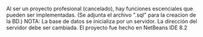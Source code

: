 Al ser un proyecto profesional (cancelado), hay funciones escenciales que pueden ser implementadas.
(Se adjunta el archivo ".sql" para la creacion de la BD.)
NOTA: La base de datos se inicializa por un servidor. La dirección del servidor debe ser cambiada.
El proyecto fue hecho en NetBeans IDE 8.2
